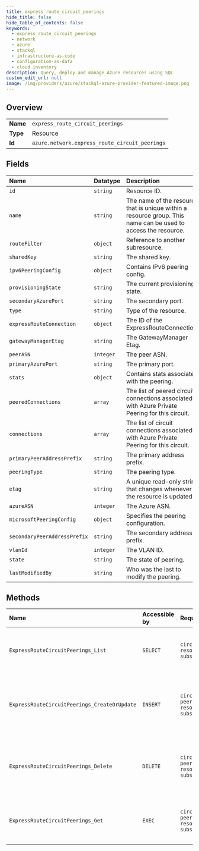 ```yaml
---
title: express_route_circuit_peerings
hide_title: false
hide_table_of_contents: false
keywords:
  - express_route_circuit_peerings
  - network
  - azure    
  - stackql
  - infrastructure-as-code
  - configuration-as-data
  - cloud inventory
description: Query, deploy and manage Azure resources using SQL
custom_edit_url: null
image: /img/providers/azure/stackql-azure-provider-featured-image.png
---
```

  
    

## Overview
<table><tbody>
<tr><td><b>Name</b></td><td><code>express_route_circuit_peerings</code></td></tr>
<tr><td><b>Type</b></td><td>Resource</td></tr>
<tr><td><b>Id</b></td><td><code>azure.network.express_route_circuit_peerings</code></td></tr>
</tbody></table>

## Fields
| Name | Datatype | Description |
|:-----|:---------|:------------|
| `id` | `string` | Resource ID. |
| `name` | `string` | The name of the resource that is unique within a resource group. This name can be used to access the resource. |
| `routeFilter` | `object` | Reference to another subresource. |
| `sharedKey` | `string` | The shared key. |
| `ipv6PeeringConfig` | `object` | Contains IPv6 peering config. |
| `provisioningState` | `string` | The current provisioning state. |
| `secondaryAzurePort` | `string` | The secondary port. |
| `type` | `string` | Type of the resource. |
| `expressRouteConnection` | `object` | The ID of the ExpressRouteConnection. |
| `gatewayManagerEtag` | `string` | The GatewayManager Etag. |
| `peerASN` | `integer` | The peer ASN. |
| `primaryAzurePort` | `string` | The primary port. |
| `stats` | `object` | Contains stats associated with the peering. |
| `peeredConnections` | `array` | The list of peered circuit connections associated with Azure Private Peering for this circuit. |
| `connections` | `array` | The list of circuit connections associated with Azure Private Peering for this circuit. |
| `primaryPeerAddressPrefix` | `string` | The primary address prefix. |
| `peeringType` | `string` | The peering type. |
| `etag` | `string` | A unique read-only string that changes whenever the resource is updated. |
| `azureASN` | `integer` | The Azure ASN. |
| `microsoftPeeringConfig` | `object` | Specifies the peering configuration. |
| `secondaryPeerAddressPrefix` | `string` | The secondary address prefix. |
| `vlanId` | `integer` | The VLAN ID. |
| `state` | `string` | The state of peering. |
| `lastModifiedBy` | `string` | Who was the last to modify the peering. |
## Methods
| Name | Accessible by | Required Params | Description |
|:-----|:--------------|:----------------|:------------|
| `ExpressRouteCircuitPeerings_List` | `SELECT` | `circuitName, resourceGroupName, subscriptionId` | Gets all peerings in a specified express route circuit. |
| `ExpressRouteCircuitPeerings_CreateOrUpdate` | `INSERT` | `circuitName, peeringName, resourceGroupName, subscriptionId` | Creates or updates a peering in the specified express route circuits. |
| `ExpressRouteCircuitPeerings_Delete` | `DELETE` | `circuitName, peeringName, resourceGroupName, subscriptionId` | Deletes the specified peering from the specified express route circuit. |
| `ExpressRouteCircuitPeerings_Get` | `EXEC` | `circuitName, peeringName, resourceGroupName, subscriptionId` | Gets the specified peering for the express route circuit. |
